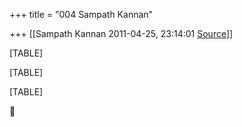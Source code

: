 +++
title = "004 Sampath Kannan"

+++
[[Sampath Kannan	2011-04-25, 23:14:01 [Source](https://groups.google.com/g/bvparishat/c/D2cAOSWkW6M)]]



[TABLE]

[TABLE]

[TABLE]



